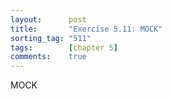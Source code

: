 ```yaml
---
layout:      post
title:       "Exercise 5.11: MOCK"
sorting_tag: "511"
tags:        [chapter 5]
comments:    true
---
```


MOCK
